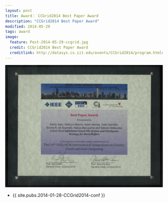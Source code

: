 ```yaml
---
layout: post
title: Award： CCGrid2014 Best Paper Award
description: "CCGrid2014 Best Paper Award"
modified: 2014-05-29
tags: award
image:
  feature: Post-2014-05-29-ccgrid.jpg
  credit: CCGrid2014 Best Paper Award
  creditlink: http://datasys.cs.iit.edu/events/CCGrid2014/program.html#S1
---
```


<img src="/images/Post-2014-05-29-ccgrid.jpg" alt="">

- {{ site.pubs.2014-01-28-CCGrid2014-conf }}
